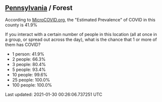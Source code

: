 
## [Pennsylvania](/united-states/pennsylvania) / Forest

According to [MicroCOVID.org](http://microcovid.org),
the "Estimated Prevalence" of COVID in this county is 41.9%

If you interact with a certain number of people in this location
(all at once in a group, or spread out across the day), what is the chance that
1 or more of them has COVID?

- 1 person: 41.9%
- 2 people: 66.3%
- 3 people: 80.4%
- 5 people: 93.4%
- 10 people: 99.6%
- 25 people: 100.0%
- 100 people: 100.0%

Last updated: 2021-01-30 00:26:06.737251 UTC
